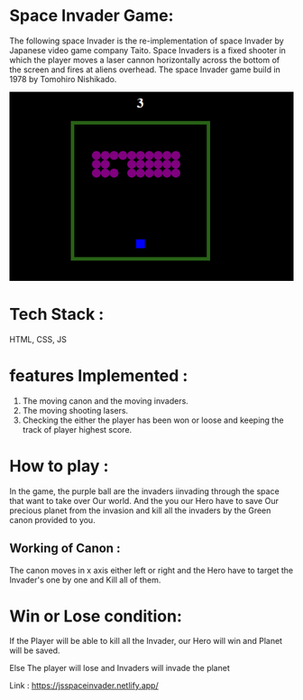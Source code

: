 # Space Invader Game:

The following space Invader is the re-implementation of space Invader by Japanese video game company Taito. 
Space Invaders is a fixed shooter in which the player moves a laser cannon horizontally across the bottom of the screen and fires at aliens overhead.
The space Invader game build in 1978 by Tomohiro Nishikado.

![img](images/Space-Invaders.png)

# Tech Stack :
 
HTML, CSS, JS

# features Implemented : 

1. The moving canon and the moving invaders.
2. The moving shooting lasers.
3. Checking the either the player has been won or loose and keeping the track of player highest score.

# How to play : 

In the game, the purple ball are the invaders iinvading through the space that want to take over Our world.
And the you our Hero have to save Our precious planet from the invasion and kill all the invaders by the Green canon provided to you.

## Working of Canon : 
 
 The canon moves in x axis either left or right and the Hero have to target the Invader's one by one and Kill all of them.
 
 # Win or Lose condition: 
 
 If the Player will be able to kill all the Invader, our Hero will win and Planet will be saved.
 
 Else The player will lose and Invaders will invade the planet
   

Link : https://jsspaceinvader.netlify.app/

